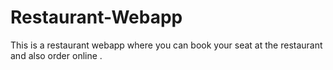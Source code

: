 # Restaurant-Webapp
This is a restaurant webapp where you can book your seat at the restaurant and also order online .
